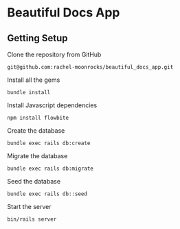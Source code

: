 # Beautiful Docs App

## Getting Setup
Clone the repository from GitHub
```
git@github.com:rachel-moonrocks/beautiful_docs_app.git
```
Install all the gems
```
bundle install
```

Install Javascript dependencies
```
npm install flowbite 
```
Create the database
```
bundle exec rails db:create
```

Migrate the database

```
bundle exec rails db:migrate
```
Seed the database
```
bundle exec rails db::seed
```


Start the server

```
bin/rails server
```
